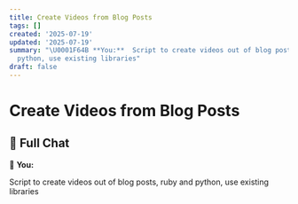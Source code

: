 ```yaml
---
title: Create Videos from Blog Posts
tags: []
created: '2025-07-19'
updated: '2025-07-19'
summary: "\U0001F64B **You:**  Script to create videos out of blog posts, ruby and
  python, use existing libraries"
draft: false
---
```


# Create Videos from Blog Posts

## 🧠 Full Chat

🙋 **You:**

Script to create videos out of blog posts, ruby and python, use existing libraries